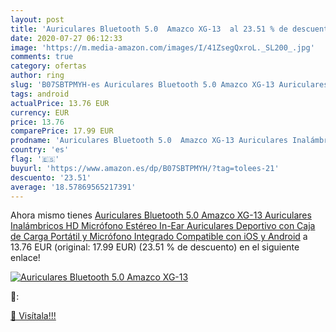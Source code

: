 ```yaml
---
layout: post
title: 'Auriculares Bluetooth 5.0  Amazco XG-13  al 23.51 % de descuento'
date: 2020-07-27 06:12:33
image: 'https://m.media-amazon.com/images/I/41ZsegQxroL._SL200_.jpg'
comments: true
category: ofertas
author: ring
slug: 'B07SBTPMYH-es Auriculares Bluetooth 5.0 Amazco XG-13 Auriculares...'
tags: android
actualPrice: 13.76 EUR
currency: EUR
price: 13.76
comparePrice: 17.99 EUR
prodname: 'Auriculares Bluetooth 5.0  Amazco XG-13 Auriculares Inalámbricos HD Micrófono Estéreo In-Ear Auriculares Deportivo con Caja de Carga Portátil y Micrófono Integrado Compatible con iOS y Android'
country: 'es'
flag: '🇪🇸'
buyurl: 'https://www.amazon.es/dp/B07SBTPMYH/?tag=tolees-21'
descuento: '23.51'
average: '18.57869565217391'
---
```


Ahora mismo tienes [Auriculares Bluetooth 5.0  Amazco XG-13 Auriculares Inalámbricos HD Micrófono Estéreo In-Ear Auriculares Deportivo con Caja de Carga Portátil y Micrófono Integrado Compatible con iOS y Android](https://www.amazon.es/dp/B07SBTPMYH/?tag=tolees-21) a 13.76 EUR (original: 17.99 EUR) (23.51 %  de descuento) en el siguiente enlace!

[![Auriculares Bluetooth 5.0  Amazco XG-13 ](https://m.media-amazon.com/images/I/41ZsegQxroL._SL200_.jpg)](https://www.amazon.es/dp/B07SBTPMYH/?tag=tolees-21)

🔎:


[🛒 Visítala!!!](https://www.amazon.es/dp/B07SBTPMYH/?tag=tolees-21)
